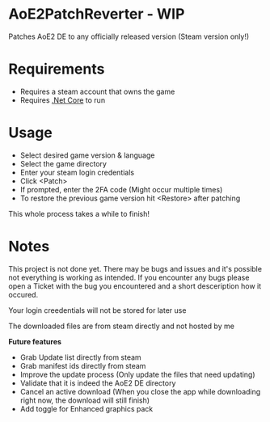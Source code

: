 # AoE2PatchReverter - WIP

Patches AoE2 DE to any officially released version (Steam version only!)  

# Requirements

- Requires a steam account that owns the game
- Requires [.Net Core](https://dotnet.microsoft.com/download/dotnet-core/current/runtime) to run

# Usage
- Select desired game version & language
- Select the game directory
- Enter your steam login credentials
- Click \<Patch>
- If prompted, enter the 2FA code (Might occur multiple times)
- To restore the previous game version hit \<Restore> after patching

This whole process takes a while to finish!

# Notes
This project is not done yet. There may be bugs and issues and it's possible not everything is working as intended. If you encounter any bugs please open a Ticket with the bug you encountered and a short desceription how it occured.

Your login creedentials will not be stored for later use

The downloaded files are from steam directly and not hosted by me

**Future features**
- Grab Update list directly from steam
- Grab manifest ids directly from steam
- Improve the update process (Only update the files that need updating)
- Validate that it is indeed the AoE2 DE directory
- Cancel an active download (When you close the app while downloading right now, the download will still finish)
- Add toggle for Enhanced graphics pack

